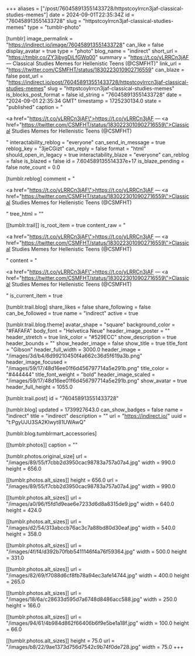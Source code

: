 +++
aliases = ["/post/760458913551433728/httpstcoylrrcn3jaf-classical-studies-memes"]
date = 2024-09-01T22:35:34Z
id = "760458913551433728"
slug = "httpstcoylrrcn3jaf-classical-studies-memes"
type = "tumblr-photo"

[tumblr]
image_permalink = "https://indirect.io/image/760458913551433728"
can_like = false
display_avatar = true
type = "photo"
blog_name = "indirect"
short_url = "https://tmblr.co/ZY3jbygDiLfGWq00"
summary = "https://t.co/yLRRCn3jAF — Classical Studies Memes for Hellenistic Teens (@CSMFHT)"
link_url = "https://twitter.com/CSMFHT/status/1830223010902716559"
can_blaze = false
post_url = "https://indirect.io/post/760458913551433728/httpstcoylrrcn3jaf-classical-studies-memes"
slug = "httpstcoylrrcn3jaf-classical-studies-memes"
is_blocks_post_format = false
id_string = "760458913551433728"
date = "2024-09-01 22:35:34 GMT"
timestamp = 1725230134.0
state = "published"
caption = "<p><a href=\"https://t.co/yLRRCn3jAF\">https://t.co/yLRRCn3jAF</a> — <a href=\"https://twitter.com/CSMFHT/status/1830223010902716559\">Classical Studies Memes for Hellenistic Teens (@CSMFHT)</a></p>"
interactability_reblog = "everyone"
can_send_in_message = true
reblog_key = "3jeCGizt"
can_reply = false
format = "html"
should_open_in_legacy = true
interactability_blaze = "everyone"
can_reblog = false
is_blazed = false
id = 7.604589135514337e+17
is_blaze_pending = false
note_count = 0.0

[tumblr.reblog]
comment = "<p><a href=\"https://t.co/yLRRCn3jAF\">https://t.co/yLRRCn3jAF</a> — <a href=\"https://twitter.com/CSMFHT/status/1830223010902716559\">Classical Studies Memes for Hellenistic Teens (@CSMFHT)</a></p>"
tree_html = ""

[[tumblr.trail]]
is_root_item = true
content_raw = "<p><a href=\"https://t.co/yLRRCn3jAF\">https://t.co/yLRRCn3jAF</a> — <a href=\"https://twitter.com/CSMFHT/status/1830223010902716559\">Classical Studies Memes for Hellenistic Teens (@CSMFHT)</a></p>"
content = "<p><a href=\"https://t.co/yLRRCn3jAF\">https://t.co/yLRRCn3jAF</a> &mdash; <a href=\"https://twitter.com/CSMFHT/status/1830223010902716559\">Classical Studies Memes for Hellenistic Teens (@CSMFHT)</a></p>"
is_current_item = true

[tumblr.trail.blog]
share_likes = false
share_following = false
can_be_followed = true
name = "indirect"
active = true

[tumblr.trail.blog.theme]
avatar_shape = "square"
background_color = "#FAFAFA"
body_font = "Helvetica Neue"
header_image_poster = ""
header_stretch = true
link_color = "#529ECC"
show_description = true
header_bounds = ""
show_header_image = false
show_title = true
title_font = "Gibson"
header_full_width = 3000.0
header_image = "/images/3d/b4/6d99210450f4a662c36d5f619a3b.png"
header_image_focused = "/images/59/17/48d16ee01f6d456797714a5e291b.png"
title_color = "#444444"
title_font_weight = "bold"
header_image_scaled = "/images/59/17/48d16ee01f6d456797714a5e291b.png"
show_avatar = true
header_full_height = 1055.0

[tumblr.trail.post]
id = "760458913551433728"

[tumblr.blog]
updated = 1739927643.0
can_show_badges = false
name = "indirect"
title = "indirect"
description = ""
url = "https://indirect.io/"
uuid = "t:PgyUJU3SA2Klwyt81UWAwQ"

[tumblr.blog.tumblrmart_accessories]

[[tumblr.photos]]
caption = ""

[tumblr.photos.original_size]
url = "/images/89/55/f7cbb2d3950cac98783a757a07a4.jpg"
width = 990.0
height = 656.0

[[tumblr.photos.alt_sizes]]
height = 656.0
url = "/images/89/55/f7cbb2d3950cac98783a757a07a4.jpg"
width = 990.0

[[tumblr.photos.alt_sizes]]
url = "/images/a0/96/f5fd1d9eae6e7233d6d8a8315de9.jpg"
width = 640.0
height = 424.0

[[tumblr.photos.alt_sizes]]
url = "/images/d2/54/313abccb76ac3c7a88bd80d30eaf.jpg"
width = 540.0
height = 358.0

[[tumblr.photos.alt_sizes]]
url = "/images/4f/f4/d392b70fbb5411146f4a76f59364.jpg"
width = 500.0
height = 331.0

[[tumblr.photos.alt_sizes]]
url = "/images/82/69/f7088d6cf8fb78a94ec3afe14744.jpg"
width = 400.0
height = 265.0

[[tumblr.photos.alt_sizes]]
url = "/images/18/6a/c28633d595d7a6748d8486acc588.jpg"
width = 250.0
height = 166.0

[[tumblr.photos.alt_sizes]]
url = "/images/94/61/4b984d862f66406b6f9e5be1a18f.jpg"
width = 100.0
height = 66.0

[[tumblr.photos.alt_sizes]]
height = 75.0
url = "/images/b8/22/9ae1373d756d7542c9b74f0de728.jpg"
width = 75.0
+++
